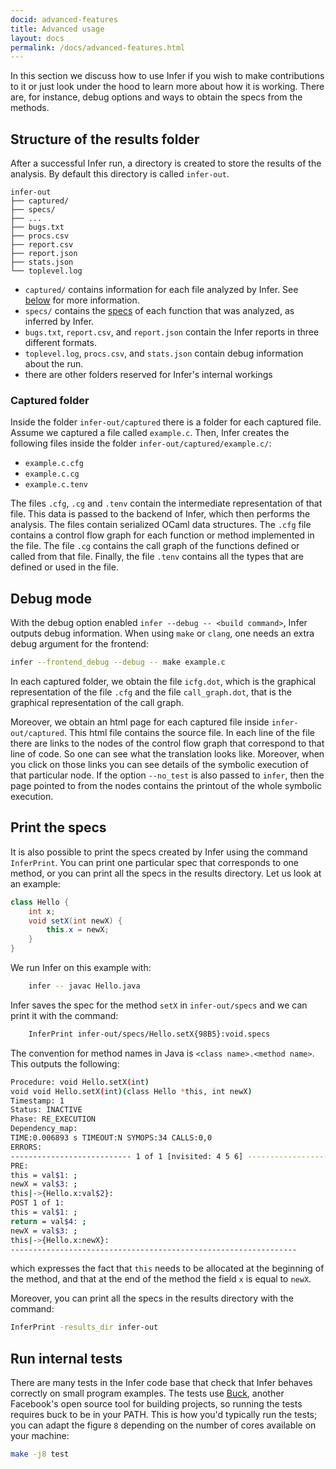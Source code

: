 ```yaml
---
docid: advanced-features
title: Advanced usage
layout: docs
permalink: /docs/advanced-features.html
---
```


In this section we discuss how to use Infer if you wish to make contributions to it or just look under the hood
to learn more about how it is working.
There are, for instance, debug options and ways to obtain the specs from the methods.

## Structure of the results folder

After a successful Infer run, a directory is created to store the
results of the analysis. By default this directory is called
`infer-out`.

```
infer-out
├── captured/
├── specs/
├── ...
├── bugs.txt
├── procs.csv
├── report.csv
├── report.json
├── stats.json
└── toplevel.log
```

- `captured/` contains information for each file analyzed by Infer. See [below](docs/advanced-features.html#captured-folder) for more information.
- `specs/` contains the [specs](docs/advanced-features.html#print-the-specs) of each function that was analyzed, as inferred by Infer.
- `bugs.txt`, `report.csv`, and `report.json` contain the Infer reports in three different formats.
- `toplevel.log`, `procs.csv`, and `stats.json` contain debug information about the run.
- there are other folders reserved for Infer's internal workings

### Captured folder

Inside the folder `infer-out/captured` there is a folder for each captured file. Assume we captured a file called `example.c`. Then, Infer creates the following files inside the folder `infer-out/captured/example.c/`:

- `example.c.cfg`
- `example.c.cg`
- `example.c.tenv`

The files `.cfg`, `.cg` and `.tenv` contain the intermediate representation of that file. This data is passed to the backend of Infer, which then performs the analysis. The files contain serialized OCaml data structures. The `.cfg` file contains a control flow graph for each function or method implemented in the file. The file `.cg` contains the call graph of the functions defined or called from that file. Finally, the file `.tenv` contains all the types that are defined or used in the file.



## Debug mode

With the debug option enabled `infer --debug -- <build command>`, Infer outputs debug information. When using `make` or `clang`, one needs an extra debug argument for the frontend:

```bash
infer --frontend_debug --debug -- make example.c
```

In each captured folder, we obtain the file `icfg.dot`, which is the graphical representation of the file `.cfg` and the file
`call_graph.dot`, that is the graphical representation of the call graph.


Moreover, we obtain an html page for each captured file inside `infer-out/captured`. This html file contains the source file. In each line of the file there are links to the nodes of the control flow graph that correspond to that line of code. So one can see what the translation looks like. Moreover, when you click on those links you can see details of the symbolic execution of that particular node. If the option `--no_test` is also passed to `infer`, then the page pointed to from the nodes contains the printout of the whole symbolic execution.

## Print the specs

It is also possible to print the specs created by Infer using the command `InferPrint`. You can print one particular spec that corresponds to one method, or you can print all the specs in the results directory. Let us look at an example:

```java
class Hello {
    int x;
    void setX(int newX) {
	    this.x = newX;
    }
}
```

We run Infer on this example with:

```bash
	infer -- javac Hello.java
```

Infer saves the spec for the method `setX` in `infer-out/specs` and we can print it with the command:

```bash
	InferPrint infer-out/specs/Hello.setX{98B5}:void.specs
```

The convention for method names in Java is `<class name>.<method name>`. This outputs the following:

```bash
Procedure: void Hello.setX(int)
void void Hello.setX(int)(class Hello *this, int newX)
Timestamp: 1
Status: INACTIVE
Phase: RE_EXECUTION
Dependency_map:
TIME:0.006893 s TIMEOUT:N SYMOPS:34 CALLS:0,0
ERRORS:
--------------------------- 1 of 1 [nvisited: 4 5 6] ---------------------------
PRE:
this = val$1: ;
newX = val$3: ;
this|->{Hello.x:val$2}:
POST 1 of 1:
this = val$1: ;
return = val$4: ;
newX = val$3: ;
this|->{Hello.x:newX}:
----------------------------------------------------------------
```

which expresses the fact that `this` needs to be allocated at the beginning of the method, and that at the end of the method the field `x` is equal to `newX`.


Moreover, you can print all the specs in the results directory with the command:

```bash
InferPrint -results_dir infer-out
```


## Run internal tests

There are many tests in the Infer code base that check that Infer behaves correctly on small program examples. The tests use [Buck](http://buckbuild.com/), another Facebook's open source tool for building projects, so running the tests requires buck to be in your PATH. This is how you'd typically run the tests; you can adapt the figure `8` depending on the number of cores available on your machine:

```bash
make -j8 test
```
